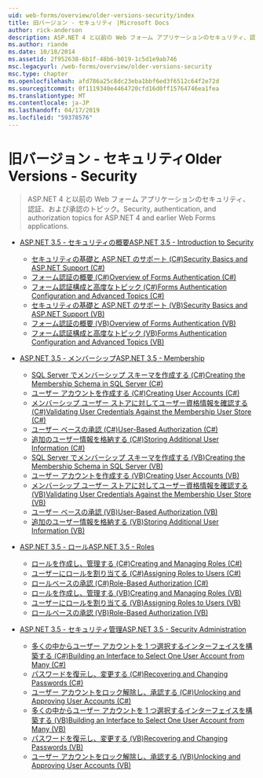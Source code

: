 ```yaml
---
uid: web-forms/overview/older-versions-security/index
title: 旧バージョン - セキュリティ |Microsoft Docs
author: rick-anderson
description: ASP.NET 4 と以前の Web フォーム アプリケーションのセキュリティ、認証、および承認のトピック。
ms.author: riande
ms.date: 10/18/2014
ms.assetid: 2f952638-6b1f-48b6-b019-1c5d1e9ab746
msc.legacyurl: /web-forms/overview/older-versions-security
msc.type: chapter
ms.openlocfilehash: afd786a25c8dc23eba1bbf6ed3f6512c64f2e72d
ms.sourcegitcommit: 0f1119340e4464720cfd16d0ff15764746ea1fea
ms.translationtype: MT
ms.contentlocale: ja-JP
ms.lasthandoff: 04/17/2019
ms.locfileid: "59378576"
---
```

# <a name="older-versions---security"></a><span data-ttu-id="c8fa1-103">旧バージョン - セキュリティ</span><span class="sxs-lookup"><span data-stu-id="c8fa1-103">Older Versions - Security</span></span>

> <span data-ttu-id="c8fa1-104">ASP.NET 4 と以前の Web フォーム アプリケーションのセキュリティ、認証、および承認のトピック。</span><span class="sxs-lookup"><span data-stu-id="c8fa1-104">Security, authentication, and authorization topics for ASP.NET 4 and earlier Web Forms applications.</span></span>


- [<span data-ttu-id="c8fa1-105">ASP.NET 3.5 - セキュリティの概要</span><span class="sxs-lookup"><span data-stu-id="c8fa1-105">ASP.NET 3.5 - Introduction to Security</span></span>](introduction/index.md)

    - [<span data-ttu-id="c8fa1-106">セキュリティの基礎と ASP.NET のサポート (C#)</span><span class="sxs-lookup"><span data-stu-id="c8fa1-106">Security Basics and ASP.NET Support (C#)</span></span>](introduction/security-basics-and-asp-net-support-cs.md)
    - [<span data-ttu-id="c8fa1-107">フォーム認証の概要 (C#)</span><span class="sxs-lookup"><span data-stu-id="c8fa1-107">Overview of Forms Authentication (C#)</span></span>](introduction/an-overview-of-forms-authentication-cs.md)
    - [<span data-ttu-id="c8fa1-108">フォーム認証構成と高度なトピック (C#)</span><span class="sxs-lookup"><span data-stu-id="c8fa1-108">Forms Authentication Configuration and Advanced Topics (C#)</span></span>](introduction/forms-authentication-configuration-and-advanced-topics-cs.md)
    - [<span data-ttu-id="c8fa1-109">セキュリティの基礎と ASP.NET のサポート (VB)</span><span class="sxs-lookup"><span data-stu-id="c8fa1-109">Security Basics and ASP.NET Support (VB)</span></span>](introduction/security-basics-and-asp-net-support-vb.md)
    - [<span data-ttu-id="c8fa1-110">フォーム認証の概要 (VB)</span><span class="sxs-lookup"><span data-stu-id="c8fa1-110">Overview of Forms Authentication (VB)</span></span>](introduction/an-overview-of-forms-authentication-vb.md)
    - [<span data-ttu-id="c8fa1-111">フォーム認証構成と高度なトピック (VB)</span><span class="sxs-lookup"><span data-stu-id="c8fa1-111">Forms Authentication Configuration and Advanced Topics (VB)</span></span>](introduction/forms-authentication-configuration-and-advanced-topics-vb.md)
- [<span data-ttu-id="c8fa1-112">ASP.NET 3.5 - メンバーシップ</span><span class="sxs-lookup"><span data-stu-id="c8fa1-112">ASP.NET 3.5 - Membership</span></span>](membership/index.md)

    - [<span data-ttu-id="c8fa1-113">SQL Server でメンバーシップ スキーマを作成する (C#)</span><span class="sxs-lookup"><span data-stu-id="c8fa1-113">Creating the Membership Schema in SQL Server (C#)</span></span>](membership/creating-the-membership-schema-in-sql-server-cs.md)
    - [<span data-ttu-id="c8fa1-114">ユーザー アカウントを作成する (C#)</span><span class="sxs-lookup"><span data-stu-id="c8fa1-114">Creating User Accounts (C#)</span></span>](membership/creating-user-accounts-cs.md)
    - [<span data-ttu-id="c8fa1-115">メンバーシップ ユーザー ストアに対してユーザー資格情報を確認する (C#)</span><span class="sxs-lookup"><span data-stu-id="c8fa1-115">Validating User Credentials Against the Membership User Store (C#)</span></span>](membership/validating-user-credentials-against-the-membership-user-store-cs.md)
    - [<span data-ttu-id="c8fa1-116">ユーザー ベースの承認 (C#)</span><span class="sxs-lookup"><span data-stu-id="c8fa1-116">User-Based Authorization (C#)</span></span>](membership/user-based-authorization-cs.md)
    - [<span data-ttu-id="c8fa1-117">追加のユーザー情報を格納する (C#)</span><span class="sxs-lookup"><span data-stu-id="c8fa1-117">Storing Additional User Information (C#)</span></span>](membership/storing-additional-user-information-cs.md)
    - [<span data-ttu-id="c8fa1-118">SQL Server でメンバーシップ スキーマを作成する (VB)</span><span class="sxs-lookup"><span data-stu-id="c8fa1-118">Creating the Membership Schema in SQL Server (VB)</span></span>](membership/creating-the-membership-schema-in-sql-server-vb.md)
    - [<span data-ttu-id="c8fa1-119">ユーザー アカウントを作成する (VB)</span><span class="sxs-lookup"><span data-stu-id="c8fa1-119">Creating User Accounts (VB)</span></span>](membership/creating-user-accounts-vb.md)
    - [<span data-ttu-id="c8fa1-120">メンバーシップ ユーザー ストアに対してユーザー資格情報を確認する (VB)</span><span class="sxs-lookup"><span data-stu-id="c8fa1-120">Validating User Credentials Against the Membership User Store (VB)</span></span>](membership/validating-user-credentials-against-the-membership-user-store-vb.md)
    - [<span data-ttu-id="c8fa1-121">ユーザー ベースの承認 (VB)</span><span class="sxs-lookup"><span data-stu-id="c8fa1-121">User-Based Authorization (VB)</span></span>](membership/user-based-authorization-vb.md)
    - [<span data-ttu-id="c8fa1-122">追加のユーザー情報を格納する (VB)</span><span class="sxs-lookup"><span data-stu-id="c8fa1-122">Storing Additional User Information (VB)</span></span>](membership/storing-additional-user-information-vb.md)
- [<span data-ttu-id="c8fa1-123">ASP.NET 3.5 - ロール</span><span class="sxs-lookup"><span data-stu-id="c8fa1-123">ASP.NET 3.5 - Roles</span></span>](roles/index.md)

    - [<span data-ttu-id="c8fa1-124">ロールを作成し、管理する (C#)</span><span class="sxs-lookup"><span data-stu-id="c8fa1-124">Creating and Managing Roles (C#)</span></span>](roles/creating-and-managing-roles-cs.md)
    - [<span data-ttu-id="c8fa1-125">ユーザーにロールを割り当てる (C#)</span><span class="sxs-lookup"><span data-stu-id="c8fa1-125">Assigning Roles to Users (C#)</span></span>](roles/assigning-roles-to-users-cs.md)
    - [<span data-ttu-id="c8fa1-126">ロールベースの承認 (C#)</span><span class="sxs-lookup"><span data-stu-id="c8fa1-126">Role-Based Authorization (C#)</span></span>](roles/role-based-authorization-cs.md)
    - [<span data-ttu-id="c8fa1-127">ロールを作成し、管理する (VB)</span><span class="sxs-lookup"><span data-stu-id="c8fa1-127">Creating and Managing Roles (VB)</span></span>](roles/creating-and-managing-roles-vb.md)
    - [<span data-ttu-id="c8fa1-128">ユーザーにロールを割り当てる (VB)</span><span class="sxs-lookup"><span data-stu-id="c8fa1-128">Assigning Roles to Users (VB)</span></span>](roles/assigning-roles-to-users-vb.md)
    - [<span data-ttu-id="c8fa1-129">ロールベースの承認 (VB)</span><span class="sxs-lookup"><span data-stu-id="c8fa1-129">Role-Based Authorization (VB)</span></span>](roles/role-based-authorization-vb.md)
- [<span data-ttu-id="c8fa1-130">ASP.NET 3.5 - セキュリティ管理</span><span class="sxs-lookup"><span data-stu-id="c8fa1-130">ASP.NET 3.5 - Security Administration</span></span>](admin/index.md)

    - [<span data-ttu-id="c8fa1-131">多くの中からユーザー アカウントを 1 つ選択するインターフェイスを構築する (C#)</span><span class="sxs-lookup"><span data-stu-id="c8fa1-131">Building an Interface to Select One User Account from Many (C#)</span></span>](admin/building-an-interface-to-select-one-user-account-from-many-cs.md)
    - [<span data-ttu-id="c8fa1-132">パスワードを復元し、変更する (C#)</span><span class="sxs-lookup"><span data-stu-id="c8fa1-132">Recovering and Changing Passwords (C#)</span></span>](admin/recovering-and-changing-passwords-cs.md)
    - [<span data-ttu-id="c8fa1-133">ユーザー アカウントをロック解除し、承認する (C#)</span><span class="sxs-lookup"><span data-stu-id="c8fa1-133">Unlocking and Approving User Accounts (C#)</span></span>](admin/unlocking-and-approving-user-accounts-cs.md)
    - [<span data-ttu-id="c8fa1-134">多くの中からユーザー アカウントを 1 つ選択するインターフェイスを構築する (VB)</span><span class="sxs-lookup"><span data-stu-id="c8fa1-134">Building an Interface to Select One User Account from Many (VB)</span></span>](admin/building-an-interface-to-select-one-user-account-from-many-vb.md)
    - [<span data-ttu-id="c8fa1-135">パスワードを復元し、変更する (VB)</span><span class="sxs-lookup"><span data-stu-id="c8fa1-135">Recovering and Changing Passwords (VB)</span></span>](admin/recovering-and-changing-passwords-vb.md)
    - [<span data-ttu-id="c8fa1-136">ユーザー アカウントをロック解除し、承認する (VB)</span><span class="sxs-lookup"><span data-stu-id="c8fa1-136">Unlocking and Approving User Accounts (VB)</span></span>](admin/unlocking-and-approving-user-accounts-vb.md)
